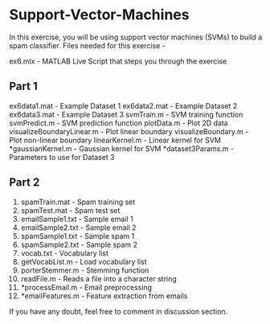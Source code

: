 # Support-Vector-Machines

In this exercise, you will be using support vector machines (SVMs) to build a spam classifier. 
Files needed for this exercise - 

ex6.mlx - MATLAB Live Script that steps you through the exercise
## Part 1
ex6data1.mat - Example Dataset 1
ex6data2.mat - Example Dataset 2
ex6data3.mat - Example Dataset 3
svmTrain.m - SVM training function
svmPredict.m - SVM prediction function
plotData.m - Plot 2D data
visualizeBoundaryLinear.m - Plot linear boundary
visualizeBoundary.m - Plot non-linear boundary
linearKernel.m - Linear kernel for SVM
*gaussianKernel.m - Gaussian kernel for SVM
*dataset3Params.m - Parameters to use for Dataset 3

## Part 2
1. spamTrain.mat - Spam training set
2. spamTest.mat - Spam test set
3. emailSample1.txt - Sample email 1
4. emailSample2.txt - Sample email 2
5. spamSample1.txt - Sample spam 1
6. spamSample2.txt - Sample spam 2
7. vocab.txt - Vocabulary list
8. getVocabList.m - Load vocabulary list
9. porterStemmer.m - Stemming function
10. readFile.m - Reads a file into a character string
11. *processEmail.m - Email preprocessing
12. *emailFeatures.m - Feature extraction from emails

If you have any doubt, feel free to comment in discussion section.
